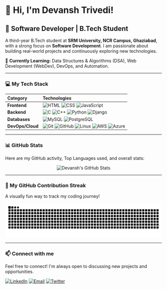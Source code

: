 # 👋 Hi, I'm Devansh Trivedi!

## 🚀 Software Developer | B.Tech Student

A third-year B.Tech student at **SRM University, NCR Campus, Ghaziabad**, with a strong focus on **Software Development**. I am passionate about building real-world projects and continuously exploring new technologies.

🌱 **Currently Learning:** Data Structures & Algorithms (DSA), Web Development (WebDev), DevOps, and Automation.

---

### 💻 My Tech Stack

| Category | Technologies |
| :--- | :--- |
| **Frontend** | ![HTML](https://img.shields.io/badge/HTML5-E34F26?style=for-the-badge&logo=html5&logoColor=white) ![CSS](https://img.shields.io/badge/CSS3-1572B6?style=for-the-badge&logo=css3&logoColor=white) ![JavaScript](https://img.shields.io/badge/JavaScript-F7DF1E?style=for-the-badge&logo=javascript&logoColor=black) |
| **Backend** | ![C](https://img.shields.io/badge/C-00599C?style=for-the-badge&logo=c&logoColor=white) ![C++](https://img.shields.io/badge/C++-00599C?style=for-the-badge&logo=c%2B%2B&logoColor=white) ![Python](https://img.shields.io/badge/Python-3776AB?style=for-the-badge&logo=python&logoColor=white) ![Django](https://img.shields.io/badge/Django-092E20?style=for-the-badge&logo=django&logoColor=white) |
| **Databases** | ![MySQL](https://img.shields.io/badge/MySQL-00000F?style=for-the-badge&logo=mysql&logoColor=white) ![PostgreSQL](https://img.shields.io/badge/PostgreSQL-316192?style=for-the-badge&logo=postgresql&logoColor=white) |
| **DevOps/Cloud** | ![Git](https://img.shields.io/badge/Git-F05032?style=for-the-badge&logo=git&logoColor=white) ![GitHub](https://img.shields.io/badge/GitHub-181717?style=for-the-badge&logo=github&logoColor=white) ![Linux](https://img.shields.io/badge/Linux-FCC624?style=for-the-badge&logo=linux&logoColor=black) ![AWS](https://img.shields.io/badge/AWS-232F3E?style=for-the-badge&logo=amazonaws&logoColor=white) ![Azure](https://img.shields.io/badge/Microsoft%20Azure-0078D4?style=for-the-badge&logo=microsoftazure&logoColor=white) |

---

### 📊 GitHub Stats

Here are my GitHub activity, Top Languages used, and overall stats:

<p align="center">
    <img src="https://github-readme-stats.vercel.app/api?username=itsdevansh5&show_icons=true&theme=tokyonight&hide_border=true&count_private=true" alt="Devansh's GitHub Stats" />
</p>

---

### 🐍 My GitHub Contribution Streak

A visually fun way to track my coding journey!

![Snake animation](https://raw.githubusercontent.com/itsdevansh5/itsdevansh5/output/github-contribution-grid-snake.svg)

---

### 📫 Connect with me

Feel free to connect! I'm always open to discussing new projects and opportunities.

[![LinkedIn](https://img.shields.io/badge/LinkedIn-blue?style=for-the-badge&logo=linkedin&logoColor=white)](https://www.linkedin.com/in/devansh-trivedi-a19527292/)
[![Email](https://img.shields.io/badge/Gmail-D14836?style=for-the-badge&logo=gmail&logoColor=white)](mailto:trivedidevansh1080@gmail.com)
[![Twitter](https://img.shields.io/badge/Twitter-1DA1F2?style=for-the-badge&logo=twitter&logoColor=white)](https://twitter.com/DevTrivedi_4)
